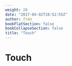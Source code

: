```yaml
---
weight: 20
date: "2017-04-02T18:52:55Z"
author: fran
bookFlatSection: false
bookCollapseSection: false
title: "Touch"
---
```

# Touch